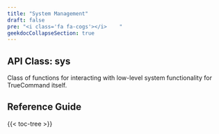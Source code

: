 ```yaml
---
title: "System Management"
draft: false
pre: "<i class='fa fa-cogs'></i>	"
geekdocCollapseSection: true
---
```


## API Class: sys
Class of functions for interacting with low-level system functionality for TrueCommand itself.

## Reference Guide

{{< toc-tree >}}